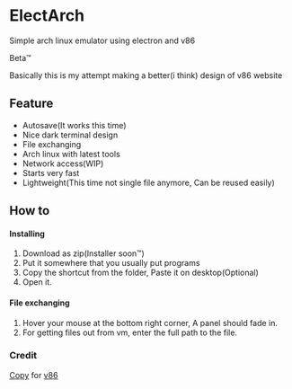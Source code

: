 # ElectArch
Simple arch linux emulator using electron and v86

Beta:tm:

Basically this is my attempt making a better(i think) design of v86 website

## Feature
 - Autosave(It works this time)
 - Nice dark terminal design
 - File exchanging
 - Arch linux with latest tools
 - Network access(WIP)
 - Starts very fast
 - Lightweight(This time not single file anymore, Can be reused easily)

## How to

#### Installing
1. Download as zip(Installer soon:tm:)
2. Put it somewhere that you usually put programs
3. Copy the shortcut from the folder, Paste it on desktop(Optional)
4. Open it.

#### File exchanging
1. Hover your mouse at the bottom right corner, A panel should fade in.
2. For getting files out from vm, enter the full path to the file.

### Credit
[Copy](https://github.com/copy) for [v86](https://github.com/copy/v86)
